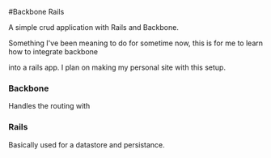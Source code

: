 #Backbone Rails

A simple crud application with Rails and Backbone.

Something I've been meaning to do for sometime now, this is for me to learn how to integrate backbone

into a rails app. I plan on making my personal site with this setup.

### Backbone
Handles the routing with
### Rails
Basically used for a datastore and persistance.
